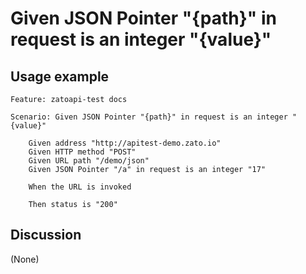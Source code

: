 
Given JSON Pointer "{path}" in request is an integer "{value}"
=============================================================================================================

Usage example
-------------

```
Feature: zatoapi-test docs

Scenario: Given JSON Pointer "{path}" in request is an integer "{value}"

    Given address "http://apitest-demo.zato.io"
    Given HTTP method "POST"
    Given URL path "/demo/json"
    Given JSON Pointer "/a" in request is an integer "17"

    When the URL is invoked

    Then status is "200"
```

Discussion
----------

(None)